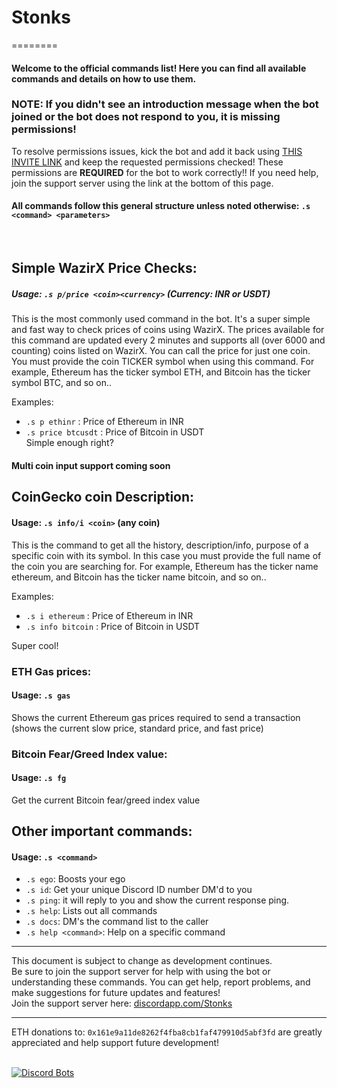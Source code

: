 # Stonks &nbsp;

========

#### Welcome to the official commands list! Here you can find all available commands and details on how to use them. <br>

### NOTE: If you didn't see an introduction message when the bot joined or the bot does not respond to you, it is missing permissions! 

To resolve permissions issues, kick the bot and add it back using [THIS INVITE LINK](https://discord.com/api/oauth2/authorize?client_id=844842149006802944&permissions=4161141840&redirect_uri=http%3A%2F%2Flocalhost%3A5000&scope=bot) and keep the requested permissions checked! These permissions are **REQUIRED** for the bot to work correctly!! If you need help, join the support server using the link at the bottom of this page.

#### All commands follow this general structure unless noted otherwise: `.s <command> <parameters>`

<br>

## Simple WazirX Price Checks:
##### Usage: `.s p/price <coin><currency>` (Currency: INR or USDT)
This is the most commonly used command in the bot. It's a super simple and fast way to check prices of coins using WazirX. The prices available for this command are updated every 2 minutes and supports all (over 6000 and counting) coins listed on WazirX. You can call the price for just one coin. You must provide the coin TICKER symbol when using this command. For example, Ethereum has the ticker symbol ETH, and Bitcoin has the ticker symbol BTC, and so on..<br>

Examples:
+ `.s p ethinr` : Price of Ethereum in INR
+ `.s price btcusdt` : Price of Bitcoin in USDT<br>
Simple enough right?

#### Multi coin input support coming soon

## CoinGecko coin Description:
#### Usage: `.s info/i <coin>` (any coin)
This is the command to get all the history, description/info, purpose of a specific coin with its symbol.
In this case you must provide the full name of the coin you are searching for. For example, Ethereum has the ticker name ethereum, and Bitcoin has the ticker name bitcoin, and so on..<br>

Examples:
+ `.s i ethereum` : Price of Ethereum in INR
+ `.s info bitcoin` : Price of Bitcoin in USDT<br>

Super cool!

### ETH Gas prices:
#### Usage: `.s gas`
Shows the current Ethereum gas prices required to send a transaction (shows the current slow price, standard price, and fast price)

### Bitcoin Fear/Greed Index value:
#### Usage: `.s fg`
Get the current Bitcoin fear/greed index value

## Other important commands:
#### Usage: `.s <command>`

+ `.s ego`: Boosts your ego
+ `.s id`: Get your unique Discord ID number DM'd to you
+ `.s ping`: it will reply to you and show the current response ping.
+ `.s help`: Lists out all commands
+ `.s docs`: DM's the command list to the caller
+ `.s help <command>`: Help on a specific command


---

This document is subject to change as development continues. <br>
Be sure to join the support server for help with using the bot or understanding these commands. You can get help, report problems, and make suggestions for future updates and features!<br>
Join the support server here: [discordapp.com/Stonks](https://discord.gg/2CFWHZGcAz)

---

ETH donations to: `0x161e9a11de8262f4fba8cb1faf479910d5abf3fd` are greatly appreciated and help support future development!
<br><br>

[![Discord Bots](https://discordbotslist.co/api/embed/844842149006802944)](https://discordbotslist.co/bots/844842149006802944)




